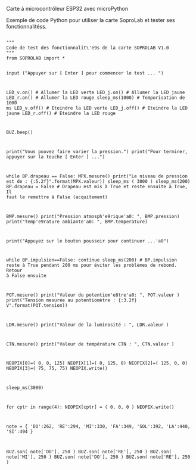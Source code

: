 Carte à  microcontrôleur ESP32 avec microPython

Exemple de code Python pour utiliser la carte SoproLab et tester ses fonctionnalitéss.


<code>
"""
Code de test des fonctionnalit\'e9s de la carte SOPROLAB V1.0
"""
from SOPROLAB import *

input ("Appuyer sur [ Enter ] pour commencer le test ... ")

LED_v.on()  # Allumer la LED verte 
LED_j.on()  # Allumer la LED jaune
LED_r.on()  # Allumer la LED rouge
sleep_ms(1000) # Temporisation de 1000 ms
LED_v.off()   # Eteindre la LED verte
LED_j.off()   # Eteindre la LED jaune
LED_r.off()   # Eteindre la LED rouge

BUZ.beep()

print("Vous pouvez faire varier la pression.")
print("Pour terminer, appuyer sur la touche [ Enter ] ...")

while BP.drapeau == False:
    MPX.mesure()
    print("Le niveau de pression est de : {:5.2f}".format(MPX.valeur))
    sleep_ms ( 3000 )
sleep_ms(200)
BP.drapeau = False # Drapeau est mis à True et reste ensuite à True, Il faut le remettre à False (acquitement)

BMP.mesure()
print("Pression atmosph\'e9rique\'a0: ", BMP.pression)
print("Temp\'e9rature ambiante\'a0: ", BMP.temperature)

print("Appuyez sur le bouton poussoir pour continuer ...\'a0")

while BP.impulsion==False:
    continue
sleep_ms(200) # BP.impulsion reste à True pendant 200 ms pour éviter les problèmes de rebond. Retour à False ensuite

POT.mesure()
print("Valeur du potentiom\'e8tre\'a0: ", POT.valeur )
print("Tension mesurée au potentiomètre : {:3.2f} V".format(POT.tension))

LDR.mesure()
print("Valeur de la luminosité : ", LDR.valeur )

CTN.mesure()
print("Valeur de température CTN : ", CTN.valeur )

NEOPIX[0]=(     0,     0, 125)
NEOPIX[1]=(     0, 125,     0)
NEOPIX[2]=( 125,     0,     0)
NEOPIX[3]=(   75,   75,   75)
NEOPIX.write()

sleep_ms(3000)

for cptr in range(4):
    NEOPIX[cptr] = ( 0, 0, 0 )
NEOPIX.write()

note = { 'DO':262, 'RE':294, 'MI':330, 'FA':349, 'SOL':392, 'LA':440, 'SI':494 }

BUZ.son( note['DO'], 250 )
BUZ.son( note['RE'], 250 )
BUZ.son( note['MI'], 250 )
BUZ.son( note['DO'], 250 )
BUZ.son( note['RE'], 250 )
</code>
